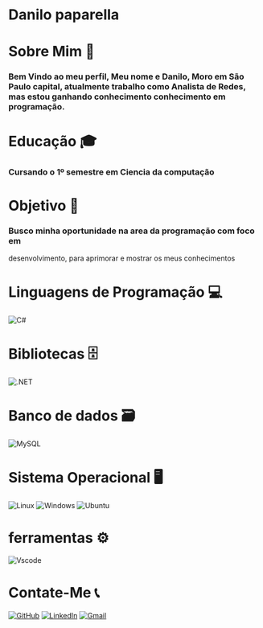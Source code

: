 # Danilo paparella 

# Sobre Mim 👔

### Bem Vindo ao meu perfil, Meu nome e Danilo, Moro em São Paulo capital, atualmente trabalho como Analista de Redes, mas estou ganhando conhecimento conhecimento em programação.


# Educação 🎓

### Cursando o 1º semestre em Ciencia da computação


# Objetivo 🎯

### Busco minha oportunidade na area da programação com foco em 
desenvolvimento, para aprimorar e mostrar os meus conhecimentos 

# Linguagens de Programação 💻

![C#](https://img.shields.io/badge/C%23-239120?style=for-the-badge&logo=c-sharp&logoColor=white)

# Bibliotecas 🗄

![.NET](https://img.shields.io/badge/.NET-5C2D91?style=for-the-badge&logo=.net&logoColor=white)

# Banco de dados 🗃

![MySQL](https://img.shields.io/badge/MySQL-00000F?style=for-the-badge&logo=mysql&logoColor=white)

# Sistema Operacional 🖥

![Linux](https://img.shields.io/badge/Linux-000?style=for-the-badge&logo=linux&logoColor=FCC624)                       ![Windows](https://img.shields.io/badge/Windows-000?style=for-the-badge&logo=windows&logoColor=2CA5E0)           ![Ubuntu](https://img.shields.io/badge/Ubuntu-35495E?style=for-the-badge&logo=ubuntu&logoColor=2CA5E0)


# ferramentas ⚙

![Vscode](https://img.shields.io/badge/Vscode-007ACC?style=for-the-badge&logo=visual-studio-code&logoColor=white)

# Contate-Me 📞

[![GitHub](https://img.shields.io/badge/GitHub-100000?style=for-the-badge&logo=github&logoColor=white)](https://github.com/Daniloo00)     [![LinkedIn](https://img.shields.io/badge/LinkedIn-0077B5?style=for-the-badge&logo=linkedin&logoColor=white)](https://www.linkedin.com/in/SEUUSERNAME/)              [![Gmail](https://img.shields.io/badge/Gmail-333333?style=for-the-badge&logo=gmail&logoColor=red)](mailto:SEUGMAIL)